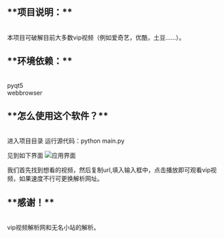  <h2>**项目说明：** </h2><br>
本项目可破解目前大多数vip视频（例如爱奇艺，优酷，土豆......）。

 <h2>**环境依赖：** </h2><br>
pyqt5<br>
webbrowser

 <h2>**怎么使用这个软件？** </h2><br>
进入项目目录 运行源代码：python main.py

见到如下界面
![应用界面](https://git.oschina.net/uploads/images/2017/0703/225923_d8f250d0_1221939.png "主界面")

我们首先找到想看的视频，然后复制url,填入输入框中，点击播放即可观看vip视频，如果速度不行可更换解析网址。

 <h2>**感谢！** </h2><br>
vip视频解析网和无名小站的解析。
